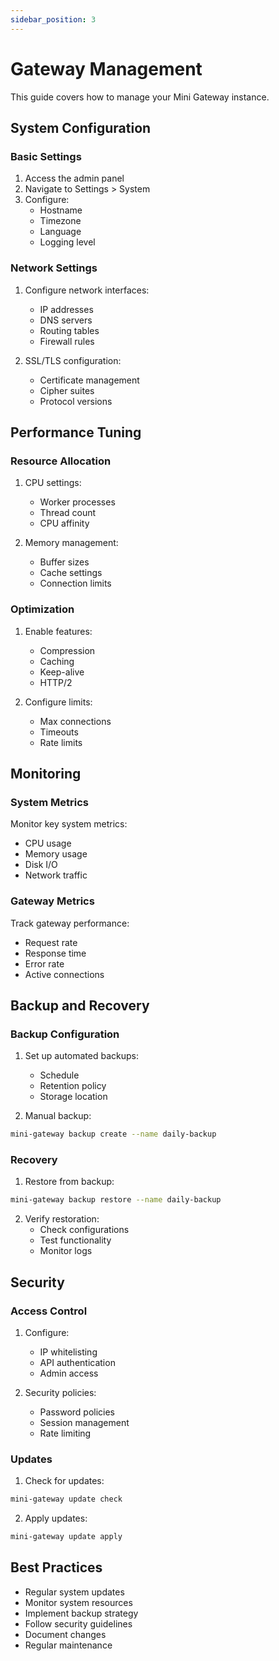 ```yaml
---
sidebar_position: 3
---
```


# Gateway Management

This guide covers how to manage your Mini Gateway instance.

## System Configuration

### Basic Settings

1. Access the admin panel
2. Navigate to Settings > System
3. Configure:
   - Hostname
   - Timezone
   - Language
   - Logging level

### Network Settings

1. Configure network interfaces:
   - IP addresses
   - DNS servers
   - Routing tables
   - Firewall rules

2. SSL/TLS configuration:
   - Certificate management
   - Cipher suites
   - Protocol versions

## Performance Tuning

### Resource Allocation

1. CPU settings:
   - Worker processes
   - Thread count
   - CPU affinity

2. Memory management:
   - Buffer sizes
   - Cache settings
   - Connection limits

### Optimization

1. Enable features:
   - Compression
   - Caching
   - Keep-alive
   - HTTP/2

2. Configure limits:
   - Max connections
   - Timeouts
   - Rate limits

## Monitoring

### System Metrics

Monitor key system metrics:
- CPU usage
- Memory usage
- Disk I/O
- Network traffic

### Gateway Metrics

Track gateway performance:
- Request rate
- Response time
- Error rate
- Active connections

## Backup and Recovery

### Backup Configuration

1. Set up automated backups:
   - Schedule
   - Retention policy
   - Storage location

2. Manual backup:
```bash
mini-gateway backup create --name daily-backup
```

### Recovery

1. Restore from backup:
```bash
mini-gateway backup restore --name daily-backup
```

2. Verify restoration:
   - Check configurations
   - Test functionality
   - Monitor logs

## Security

### Access Control

1. Configure:
   - IP whitelisting
   - API authentication
   - Admin access

2. Security policies:
   - Password policies
   - Session management
   - Rate limiting

### Updates

1. Check for updates:
```bash
mini-gateway update check
```

2. Apply updates:
```bash
mini-gateway update apply
```

## Best Practices

- Regular system updates
- Monitor system resources
- Implement backup strategy
- Follow security guidelines
- Document changes
- Regular maintenance 